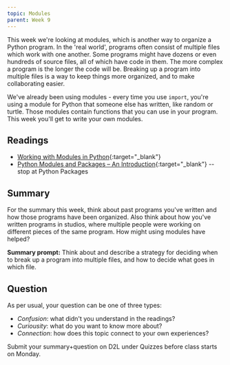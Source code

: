 ```yaml
---
topic: Modules
parent: Week 9
---
```


This week we're looking at modules, which is another way to organize a Python program. In the 'real world', programs often consist of multiple files which work with one another. Some programs might have dozens or even hundreds of source files, all of which have code in them. The more complex a program is the longer the code will be. Breaking up a program into multiple files is a way to keep things more organized, and to make collaborating easier.

We've already been using modules - every time you use `import`, you're using a module for Python that someone else has written, like random or turtle. Those modules contain functions that you can use in your program. This week you'll get to write your own modules.

## Readings

* [Working with Modules in Python](https://www.datacamp.com/community/tutorials/modules-in-python){:target="_blank"}
* [Python Modules and Packages – An Introduction](https://realpython.com/python-modules-packages/){:target="_blank"} -- stop at Python Packages

## Summary

For the summary this week, think about past programs you've written and how those programs have been organized. Also think about how you've written programs in studios, where multiple people were working on different pieces of the same program. How might using modules have helped?

**Summary prompt:** Think about and describe a strategy for deciding when to break up a program into multiple files, and how to decide what goes in which file.

## Question

As per usual, your question can be one of three types:
* *Confusion*: what didn't you understand in the readings?
* *Curiousity*: what do you want to know more about?
* *Connection*: how does this topic connect to your own experiences?

Submit your summary+question on D2L under Quizzes before class starts on Monday.




